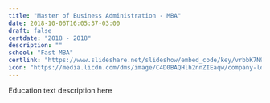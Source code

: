 ```yaml
---
title: "Master of Business Administration - MBA"
date: 2018-10-06T16:05:37-03:00
draft: false
certdate: "2018 - 2018"
description: ""
school: "Fast MBA"
certlink: "https://www.slideshare.net/slideshow/embed_code/key/vrbbK7N9TFJpme"
icon: "https://media.licdn.com/dms/image/C4D0BAQHlh2nnZIEaqw/company-logo_200_200/0?e=1545868800&v=beta&t=qLJBACyHC8x-bhu248TAZ_VGvho76ljgdEbNgqRNbDI"
---
```


Education text description here
